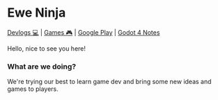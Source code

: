 # Ewe Ninja

[Devlogs 💻](/devlogs) | [Games 🎮](/games) | [Google Play](https://play.google.com/store/apps/dev?id=5497823789391781769) | [Godot 4 Notes](/godot-4-notes)


Hello, nice to see you here!


### What are we doing?
We're trying our best to learn game dev and bring some new ideas and games to players.
